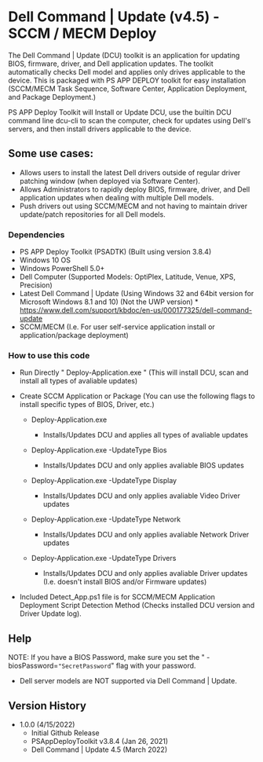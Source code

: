 # Dell Command | Update (v4.5) - SCCM / MECM Deploy

The Dell Command | Update (DCU) toolkit is an application for updating BIOS, firmware, driver, and Dell application updates. 
The toolkit automatically checks Dell model and applies only drives applicable to the device. 
This is packaged with PS APP DEPLOY toolkit for easy installation (SCCM/MECM Task Sequence, Software Center, Application Deployment, and Package Deployment.)

PS APP Deploy Toolkit will Install or Update DCU, use the builtin DCU command line dcu-cli to scan the computer, check for updates using Dell's servers, and then install drivers applicable to the device.   

## Some use cases:
* Allows users to install the latest Dell drivers outside of regular driver patching window (when deployed via Software Center). 
* Allows Administrators to rapidly deploy BIOS, firmware, driver, and Dell application updates when dealing with multiple Dell models.
* Push drivers out using SCCM/MECM and not having to maintain driver update/patch repositories for all Dell models.

### Dependencies
* PS APP Deploy Toolkit (PSADTK) (Built using version 3.8.4)
* Windows 10 OS
* Windows PowerShell 5.0+
* Dell Computer (Supported Models: OptiPlex, Latitude, Venue, XPS, Precision) 
* Latest Dell Command | Update (Using Windows 32 and 64bit version for Microsoft Windows 8.1 and 10) (Not the UWP version)
      * https://www.dell.com/support/kbdoc/en-us/000177325/dell-command-update
* SCCM/MECM (I.e. For user self-service application install or application/package deployment)

### How to use this code
* Run Directly "  Deploy-Application.exe  " (This will install DCU, scan and install all types of avaliable updates)
* Create SCCM Application or Package (You can use the following flags to install specific types of BIOS, Driver, etc.)
    * Deploy-Application.exe
        * Installs/Updates DCU and applies all types of avaliable updates
       
    * Deploy-Application.exe -UpdateType Bios 
        * Installs/Updates DCU and only applies avaliable BIOS updates
        
    * Deploy-Application.exe -UpdateType Display
        * Installs/Updates DCU and only applies avaliable Video Driver updates
        
    * Deploy-Application.exe -UpdateType Network
        * Installs/Updates DCU and only applies avaliable Network Driver updates
       
    * Deploy-Application.exe -UpdateType Drivers
        * Installs/Updates DCU and only applies avaliable Driver updates (I.e. doesn't install BIOS and/or Firmware updates)

 * Included Detect_App.ps1 file is for SCCM/MECM Application Deployment Script Detection Method (Checks installed DCU version and Driver Update log). 
 
## Help

NOTE: If you have a BIOS Password, make sure you set the " -biosPassword=`"SecretPassword`" flag with your password.

* Dell server models are NOT supported via Dell Command | Update.  

## Version History

* 1.0.0 (4/15/2022)
    * Initial Github Release 
    * PSAppDeployToolkit v3.8.4 (Jan 26, 2021)
    * Dell Command | Update 4.5 (March 2022)
